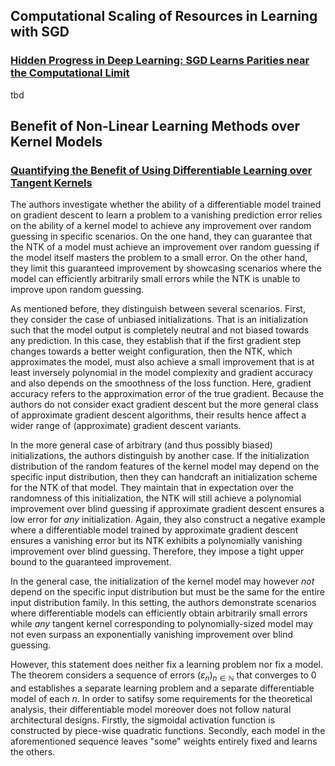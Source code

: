 ## Computational Scaling of Resources in Learning with SGD  
### [Hidden Progress in Deep Learning: SGD Learns Parities near the Computational Limit](https://proceedings.neurips.cc/paper_files/paper/2022/file/884baf65392170763b27c914087bde01-Paper-Conference.pdf)
tbd

## Benefit of Non-Linear Learning Methods over Kernel Models
### [Quantifying the Benefit of Using Differentiable Learning over Tangent Kernels](https://proceedings.mlr.press/v139/malach21a/malach21a-supp.pdf)
The authors investigate whether the ability of a differentiable model trained on gradient descent to learn a problem to a vanishing prediction error relies on the ability of a kernel model to achieve any improvement over random guessing in specific scenarios.
On the one hand, they can guarantee that the NTK of a model must achieve an improvement over random guessing if the model itself masters the problem to a small error.
On the other hand, they limit this guaranteed improvement by showcasing scenarios where the model can efficiently arbitrarily small errors while the NTK is unable to improve upon random guessing.

As mentioned before, they distinguish between several scenarios. First, they consider the case of unbiased initializations. That is an initialization such that the model output is completely neutral and not biased towards any prediction. In this case, they establish that if the first gradient step changes towards a better weight configuration, then the NTK, which approximates the model, must also achieve a small improvement that is at least inversely polynomial in the model complexity and gradient accuracy and also depends on the smoothness of the loss function.
Here, gradient accuracy refers to the approximation error of the true gradient. Because the authors do not consider exact gradient descent but the more general class of approximate gradient descent algorithms, their results hence affect a wider range of (approximate) gradient descent variants.

In the more general case of arbitrary (and thus possibly biased) initializations, the authors distinguish by another case. If the initialization distribution of the random features of the kernel model may depend on the specific input distribution, then they can handcraft an initialization scheme for the NTK of that model. They maintain that in expectation over the randomness of this initialization, the NTK will still achieve a polynomial improvement over blind guessing if approximate gradient descent ensures a low error for *any* initialization.
Again, they also construct a negative example where a differentiable model trained by approximate gradient descent ensures a vanishing error but its NTK exhibits a polynomially vanishing improvement over blind guessing. Therefore, they impose a tight upper bound to the guaranteed improvement. 

In the general case, the initialization of the kernel model may however *not* depend on the specific input distribution but must be the same for the entire input distribution family. In this setting, the authors demonstrate scenarios where differentiable models can efficiently obtain arbitrarily small errors while *any* tangent kernel corresponding to polynomially-sized model may not even surpass an exponentially vanishing improvement over blind guessing.

However, this statement does neither fix a learning problem nor fix a model. The theorem considers a sequence of errors $(\varepsilon_n)_{n\in\mathbb{N}}$ that converges to 0 and establishes a separate learning problem and a separate differentiable model of each $n$. In order to satifsy some requirements for the theoretical analysis, their differentiable model moreover does not follow natural architectural designs. Firstly, the sigmoidal activation function is constructed by piece-wise quadratic functions. Secondly, each model in the aforementioned sequence leaves "some" weights entirely fixed and learns the others.
